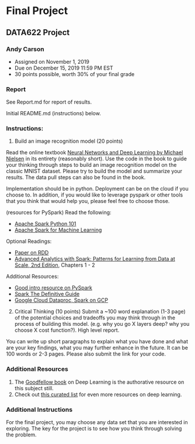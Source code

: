 # Final Project
## DATA622 Project
### Andy Carson
- Assigned on November 1, 2019
- Due on December 15, 2019 11:59 PM EST
- 30 points possible, worth 30% of your final grade

### Report
See Report.md for report of results.

Initial README.md (instructions) below.

### Instructions:
1. Build an image recognition model (20 points)

Read the online textbook [Neural Networks and Deep Learning by Michael Nielsen](http://neuralnetworksanddeeplearning.com/) in its entirety (reasonably short). Use the code in the book to guide your thinking through steps to build an image recognition model on the classic MNIST dataset. Please try to build the model and summarize your results. The data pull steps can also be found in the book.

Implementation should be in python. Deployment can be on the cloud if you choose to. In addition, if you would like to leverage pyspark or other tools that you think that would help you, please feel free to choose those.

(resources for PySpark)
Read the following:
- [Apache Spark Python 101](https://www.datacamp.com/community/tutorials/apache-spark-python)
- [Apache Spark for Machine Learning](https://www.datacamp.com/community/tutorials/apache-spark-tutorial-machine-learning)

Optional Readings:
- [Paper on RDD](https://www.usenix.org/system/files/conference/nsdi12/nsdi12-final138.pdf)
- [Advanced Analytics with Spark: Patterns for Learning from Data at Scale, 2nd Edition](https://www.amazon.com/_/dp/1491972955), Chapters 1 - 2

Additional Resources:
- [Good intro resource on PySpark](https://annefou.github.io/pyspark/slides/spark/#1)
- [Spark The Definitive Guide](https://github.com/databricks/Spark-The-Definitive-Guide)
- [Google Cloud Dataproc, Spark on GCP](https://codelabs.developers.google.com/codelabs/cloud-dataproc-starter/)

2. Critical Thinking (10 points)
Submit a ~100 word explanation (1-3 page) of the potential choices and tradeoffs you may think through in the process of building this model.  (e.g. why you go X layers deep? why you choose X cost function?).  High level report.

You can write up short paragraphs to explain what you have done and what are your key findings, what you may further enhance in the future. It can be 100 words or 2-3 pages. Please also submit the link for your code.

### Additional Resources

1. The [Goodfellow book](http://www.deeplearningbook.org/) on Deep Learning is the authorative resource on this subject still.  
2. Check out [this curated list](https://github.com/ChristosChristofidis/awesome-deep-learning) for even more resources on deep learning. 


### Additional Instructions

For the final project, you may choose any data set that you are interested in exploring. The key for the project is to see how you think through solving the problem.
